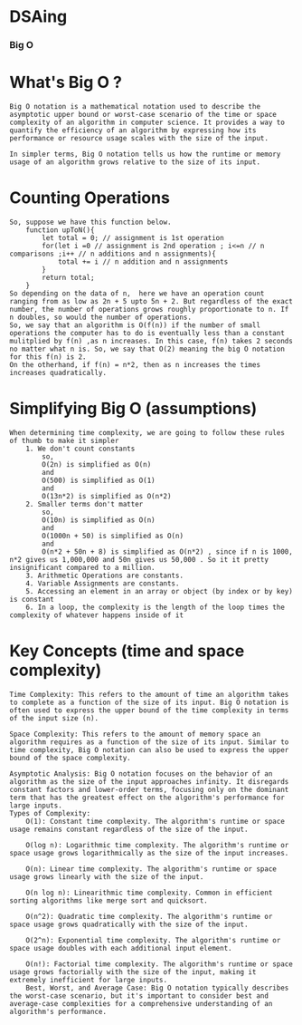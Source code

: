 # DSAing

### Big O

# What's Big O ?

    Big O notation is a mathematical notation used to describe the asymptotic upper bound or worst-case scenario of the time or space complexity of an algorithm in computer science. It provides a way to quantify the efficiency of an algorithm by expressing how its performance or resource usage scales with the size of the input.

    In simpler terms, Big O notation tells us how the runtime or memory usage of an algorithm grows relative to the size of its input.

# Counting Operations

    So, suppose we have this function below.
        function upToN(){
            let total = 0; // assignment is 1st operation
            for(let i =0 // assignment is 2nd operation ; i<=n // n comparisons ;i++ // n additions and n assignments){
                total += i // n addition and n assignments
            }
            return total;
        }
    So depending on the data of n,  here we have an operation count ranging from as low as 2n + 5 upto 5n + 2. But regardless of the exact number, the number of operations grows roughly proportionate to n. If n doubles, so would the number of operations.
    So, we say that an algorithm is O(f(n)) if the number of small operations the computer has to do is eventually less than a constant mulitplied by f(n) ,as n increases. In this case, f(n) takes 2 seconds no matter what n is. So, we say that O(2) meaning the big O notation for this f(n) is 2.
    On the otherhand, if f(n) = n*2, then as n increases the times increases quadratically.

# Simplifying Big O (assumptions)

    When determining time complexity, we are going to follow these rules of thumb to make it simpler
        1. We don't count constants
            so,
            O(2n) is simplified as O(n)
            and
            O(500) is simplified as O(1)
            and
            O(13n*2) is simplified as O(n*2)
        2. Smaller terms don't matter
            so,
            O(10n) is simplified as O(n)
            and
            O(1000n + 50) is simplified as O(n)
            and
            O(n*2 + 50n + 8) is simplified as O(n*2) , since if n is 1000, n*2 gives us 1,000,000 and 50n gives us 50,000 . So it it pretty insignificant compared to a million.
        3. Arithmetic Operations are constants.
        4. Variable Assignments are constants.
        5. Accessing an element in an array or object (by index or by key) is constant
        6. In a loop, the complexity is the length of the loop times the complexity of whatever happens inside of it

# Key Concepts (time and space complexity)

    Time Complexity: This refers to the amount of time an algorithm takes to complete as a function of the size of its input. Big O notation is often used to express the upper bound of the time complexity in terms of the input size (n).

    Space Complexity: This refers to the amount of memory space an algorithm requires as a function of the size of its input. Similar to time complexity, Big O notation can also be used to express the upper bound of the space complexity.

    Asymptotic Analysis: Big O notation focuses on the behavior of an algorithm as the size of the input approaches infinity. It disregards constant factors and lower-order terms, focusing only on the dominant term that has the greatest effect on the algorithm's performance for large inputs.
    Types of Complexity:
        O(1): Constant time complexity. The algorithm's runtime or space usage remains constant regardless of the size of the input.

        O(log n): Logarithmic time complexity. The algorithm's runtime or space usage grows logarithmically as the size of the input increases.

        O(n): Linear time complexity. The algorithm's runtime or space usage grows linearly with the size of the input.

        O(n log n): Linearithmic time complexity. Common in efficient sorting algorithms like merge sort and quicksort.

        O(n^2): Quadratic time complexity. The algorithm's runtime or space usage grows quadratically with the size of the input.

        O(2^n): Exponential time complexity. The algorithm's runtime or space usage doubles with each additional input element.

        O(n!): Factorial time complexity. The algorithm's runtime or space usage grows factorially with the size of the input, making it extremely inefficient for large inputs.
        Best, Worst, and Average Case: Big O notation typically describes the worst-case scenario, but it's important to consider best and average-case complexities for a comprehensive understanding of an algorithm's performance.
